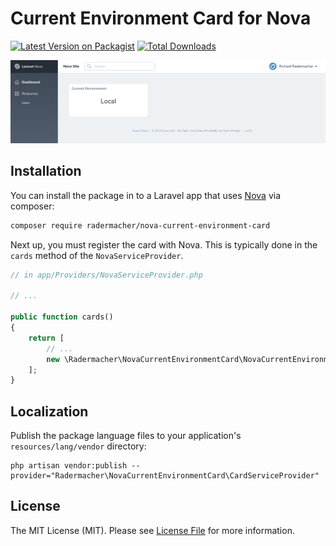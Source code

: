 # Current Environment Card for Nova

[![Latest Version on Packagist](https://img.shields.io/packagist/v/radermacher/nova-current-environment-card.svg?style=flat-square)](https://packagist.org/packages/radermacher/nova-current-environment-card)
[![Total Downloads](https://img.shields.io/packagist/dt/radermacher/nova-current-environment-card.svg?style=flat-square)](https://packagist.org/packages/radermacher/nova-current-environment-card)

![nova-current-environment-card](Screenshot.png)

## Installation

You can install the package in to a Laravel app that uses [Nova](https://nova.laravel.com) via composer:

```bash
composer require radermacher/nova-current-environment-card
```

Next up, you must register the card with Nova. This is typically done in the `cards` method of the `NovaServiceProvider`.

```php
// in app/Providers/NovaServiceProvider.php

// ...

public function cards()
{
    return [
        // ...
        new \Radermacher\NovaCurrentEnvironmentCard\NovaCurrentEnvironmentCard,
    ];
}
```

## Localization

Publish the package language files to your application's `resources/lang/vendor` directory:
```
php artisan vendor:publish --provider="Radermacher\NovaCurrentEnvironmentCard\CardServiceProvider"
```

## License

The MIT License (MIT). Please see [License File](LICENSE.md) for more information.
